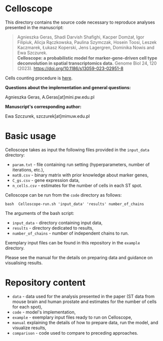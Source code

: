 # Celloscope

This directory contains the source code necessary to reproduce analyses presented in the manuscript:  

> Agnieszka Geras, Shadi Darvish Shafighi, Kacper Domżał, Igor Filipiuk, Alicja Rączkowska, Paulina Szymczak, Hosein Toosi, Leszek Kaczmarek,  Łukasz Koperski, Jens Lagergren, Dominika Nowis and Ewa Szczurek.            
> **Celloscope: a probabilistic model for marker-gene-driven cell type deconvolution in spatial transcriptomics data.** Genome Biol 24, 120 (2023). https://doi.org/10.1186/s13059-023-02951-8

Cells counting procedure is [here](https://github.com/szczurek-lab/qupath-spot-utils).

**Questions about the implementation and general questions:**

Agnieszka Geras, A.Geras[at]mini.pw.edu.pl

**Manuscript's corresponding author:**

Ewa Szczurek, szczurek[at]mimuw.edu.pl

# Basic usage
Celloscope takes as input the following files provided in the `input_data` directory:

* `param.txt` - file containing run setting (hyperparameters, number of iterations, etc.),
* `matB.csv` - binary matrix with prior knowledge about marker genes,
* `C_gs.csv` - gene expression data,
* `n_cells.csv` - estimates for the number of cells in each ST spot.

Celloscope can be run from the `code` directory as follows:

```
bash  Celloscope-run.sh 'input_data' 'results' number_of_chains
```

The arguments of the bash script:
* `input_data` - directory containing input data,
* `results` - directory dedicated to results,
* `number_of_chains` - number of independent chains to run.

Exemplary input files can be found in this repository in the `example` directory. 

Please see the manual for the details on preparing data and guidance on visualising results.

# Repository content

* `data` - data used for the analysis presented in the paper (ST data from mouse brain and human prostate and estimates for the number of cells for each spot),
* `code` - model's implementation,
* `example` - exemplary input files ready to run on Celloscope,
* `manual` explaining the details of how to prepare data, run the model, and visualize results,
* `comparison` - code used to compare to preceding approaches.
